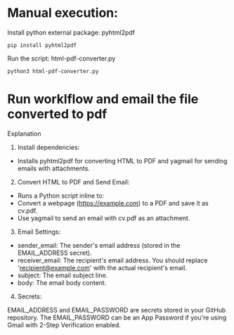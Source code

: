 # Manual execution: 

Install python external package: pyhtml2pdf 

```
pip install pyhtml2pdf
```

Run the script: html-pdf-converter.py

```
python3 html-pdf-converter.py
```

# Run worklflow and email the file converted to pdf 
<!-- Overview -->
Explanation

1. Install dependencies:

* Installs pyhtml2pdf for converting HTML to PDF and yagmail for sending emails with attachments.

2. Convert HTML to PDF and Send Email:

* Runs a Python script inline to:
 * Convert a webpage (https://example.com) to a PDF and save it as cv.pdf.
 * Use yagmail to send an email with cv.pdf as an attachment.

3. Email Settings:

* sender_email: The sender's email address (stored in the EMAIL_ADDRESS secret).
* receiver_email: The recipient's email address. You should replace 'recipient@example.com' with the actual recipient's email.
* subject: The email subject line.
* body: The email body content.

4. Secrets:

EMAIL_ADDRESS and EMAIL_PASSWORD are secrets stored in your GitHub repository. The EMAIL_PASSWORD can be an App Password if you're using Gmail with 2-Step Verification enabled.
